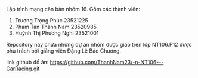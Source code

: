 Lập trình mạng căn bản nhóm 16.
Gồm các thành viên:
1. Trương Trọng Phúc 23521225
2. Phạm Tân Thành Nam 23520985
3. Huỳnh Thị Phương Nghi 23521001

Repository này chứa những dự án nhóm được giao trên lớp NT106.P12 được phụ trách bởi giảng viên Đặng Lê Bảo Chương.

link github đồ án: https://github.com/ThanhNam23/-n-NT106---CarRacing.git
